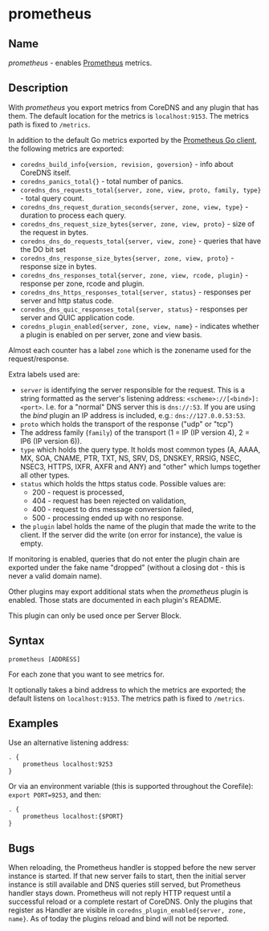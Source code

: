 # prometheus

## Name

*prometheus* - enables [Prometheus](https://prometheus.io/) metrics.

## Description

With *prometheus* you export metrics from CoreDNS and any plugin that has them.
The default location for the metrics is `localhost:9153`. The metrics path is fixed to `/metrics`.

In addition to the default Go metrics exported by the [Prometheus Go client](https://prometheus.io/docs/guides/go-application/),
the following metrics are exported:

* `coredns_build_info{version, revision, goversion}` - info about CoreDNS itself.
* `coredns_panics_total{}` - total number of panics.
* `coredns_dns_requests_total{server, zone, view, proto, family, type}` - total query count.
* `coredns_dns_request_duration_seconds{server, zone, view, type}` - duration to process each query.
* `coredns_dns_request_size_bytes{server, zone, view, proto}` - size of the request in bytes.
* `coredns_dns_do_requests_total{server, view, zone}` -  queries that have the DO bit set
* `coredns_dns_response_size_bytes{server, zone, view, proto}` - response size in bytes.
* `coredns_dns_responses_total{server, zone, view, rcode, plugin}` - response per zone, rcode and plugin.
* `coredns_dns_https_responses_total{server, status}` - responses per server and http status code.
* `coredns_dns_quic_responses_total{server, status}` - responses per server and QUIC application code.
* `coredns_plugin_enabled{server, zone, view, name}` - indicates whether a plugin is enabled on per server, zone and view basis.

Almost each counter has a label `zone` which is the zonename used for the request/response.

Extra labels used are:

* `server` is identifying the server responsible for the request. This is a string formatted
  as the server's listening address: `<scheme>://[<bind>]:<port>`. I.e. for a "normal" DNS server
  this is `dns://:53`. If you are using the *bind* plugin an IP address is included, e.g.: `dns://127.0.0.53:53`.
* `proto` which holds the transport of the response ("udp" or "tcp")
* The address family (`family`) of the transport (1 = IP (IP version 4), 2 = IP6 (IP version 6)).
* `type` which holds the query type. It holds most common types (A, AAAA, MX, SOA, CNAME, PTR, TXT,
  NS, SRV, DS, DNSKEY, RRSIG, NSEC, NSEC3, HTTPS, IXFR, AXFR and ANY) and "other" which lumps together all
  other types.
* `status` which holds the https status code. Possible values are:
  * 200 - request is processed,
  * 404 - request has been rejected on validation,
  * 400 - request to dns message conversion failed,
  * 500 - processing ended up with no response.
* the `plugin` label holds the name of the plugin that made the write to the client. If the server
  did the write (on error for instance), the value is empty.

If monitoring is enabled, queries that do not enter the plugin chain are exported under the fake
name "dropped" (without a closing dot - this is never a valid domain name).

Other plugins may export additional stats when the _prometheus_ plugin is enabled.  Those stats are documented in each
plugin's README.

This plugin can only be used once per Server Block.

## Syntax

~~~
prometheus [ADDRESS]
~~~

For each zone that you want to see metrics for.

It optionally takes a bind address to which the metrics are exported; the default
listens on `localhost:9153`. The metrics path is fixed to `/metrics`.

## Examples

Use an alternative listening address:

~~~ corefile
. {
    prometheus localhost:9253
}
~~~

Or via an environment variable (this is supported throughout the Corefile): `export PORT=9253`, and
then:

~~~ corefile
. {
    prometheus localhost:{$PORT}
}
~~~

## Bugs

When reloading, the Prometheus handler is stopped before the new server instance is started.
If that new server fails to start, then the initial server instance is still available and DNS queries still served,
but Prometheus handler stays down.
Prometheus will not reply HTTP request until a successful reload or a complete restart of CoreDNS.
Only the plugins that register as Handler are visible in `coredns_plugin_enabled{server, zone, name}`. As of today the plugins reload and bind will not be reported.
